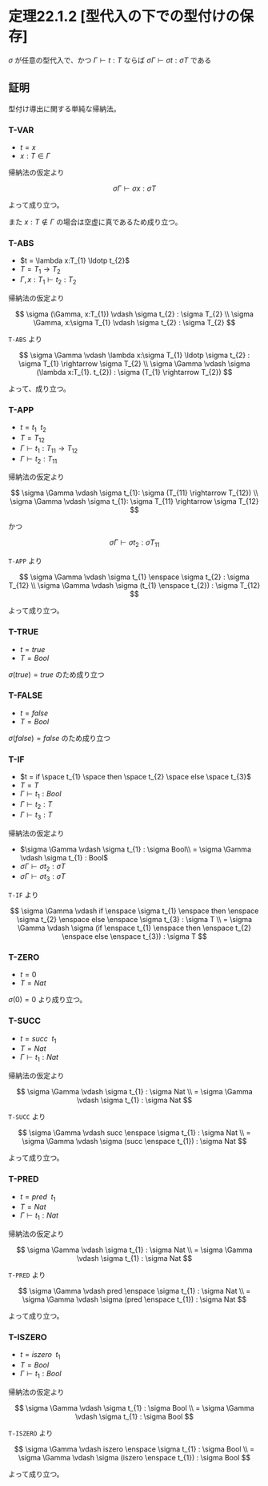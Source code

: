 # 定理22.1.2 [型代入の下での型付けの保存]

$\sigma$ が任意の型代入で、かつ $\Gamma \vdash t:T$ ならば $\sigma \Gamma \vdash \sigma t : \sigma T$ である

## 証明

型付け導出に関する単純な帰納法。

### T-VAR

- $t = x$
- $x:T \in \Gamma$

帰納法の仮定より

$$
\sigma \Gamma \vdash \sigma x : \sigma T
$$

よって成り立つ。

また $x:T \notin \Gamma$ の場合は空虚に真であるため成り立つ。

### T-ABS

- $t = \lambda x:T_{1} \ldotp t_{2}$
- $T = T_{1} \rightarrow T_{2}$
- $\Gamma, x:T_{1} \vdash t_{2} : T_{2}$

帰納法の仮定より

$$
\sigma (\Gamma, x:T_{1}) \vdash \sigma t_{2} : \sigma T_{2} \\
\sigma \Gamma, x:\sigma T_{1} \vdash \sigma t_{2} : \sigma T_{2}
$$

`T-ABS` より

$$
\sigma \Gamma \vdash \lambda x:\sigma T_{1} \ldotp \sigma t_{2} : \sigma T_{1} \rightarrow \sigma T_{2} \\
\sigma \Gamma \vdash \sigma (\lambda x:T_{1}. t_{2}) : \sigma (T_{1} \rightarrow T_{2})
$$

よって、成り立つ。

### T-APP

- $t = t_{1} \enspace t_{2}$
- $T = T_{12}$
- $\Gamma \vdash t_{1}:T_{11} \rightarrow T_{12}$
- $\Gamma \vdash t_{2}:T_{11}$

帰納法の仮定より

$$
\sigma \Gamma \vdash \sigma t_{1}: \sigma (T_{11} \rightarrow T_{12}) \\
\sigma \Gamma \vdash \sigma t_{1}: \sigma T_{11} \rightarrow \sigma T_{12}
$$

かつ

$$
\sigma \Gamma \vdash \sigma t_{2}:\sigma T_{11}
$$

`T-APP` より

$$
\sigma \Gamma \vdash \sigma t_{1} \enspace \sigma t_{2} : \sigma T_{12} \\
\sigma \Gamma \vdash \sigma (t_{1} \enspace t_{2}) : \sigma T_{12}
$$

よって成り立つ。

### T-TRUE

- $t = true$
- $T = Bool$

$\sigma(true) = true$ のため成り立つ

### T-FALSE

- $t = false$
- $T = Bool$

$\sigma(false) = false$ のため成り立つ

### T-IF

- $t = if \space t_{1} \space then \space t_{2} \space else \space t_{3}$
- $T = T$
- $\Gamma \vdash t_{1} : Bool$
- $\Gamma \vdash t_{2} : T$
- $\Gamma \vdash t_{3} : T$

帰納法の仮定より

- $\sigma \Gamma \vdash \sigma t_{1} : \sigma Bool\\
 = \sigma \Gamma \vdash \sigma t_{1} : Bool$
- $\sigma \Gamma \vdash \sigma t_{2} : \sigma T$
- $\sigma \Gamma \vdash \sigma t_{3} : \sigma T$

`T-IF` より

$$
\sigma \Gamma \vdash if \enspace \sigma t_{1} \enspace then \enspace \sigma t_{2} \enspace else \enspace \sigma t_{3} : \sigma T \\
= \sigma \Gamma \vdash \sigma (if \enspace t_{1} \enspace then \enspace t_{2} \enspace else \enspace t_{3}) : \sigma T
$$

### T-ZERO

- $t = 0$
- $T = Nat$

$\sigma(0) = 0$ より成り立つ。

### T-SUCC

- $t = succ \enspace t_{1}$
- $T = Nat$
- $\Gamma \vdash t_{1} : Nat$

帰納法の仮定より

$$
\sigma \Gamma \vdash \sigma t_{1} : \sigma Nat \\
= \sigma \Gamma \vdash \sigma t_{1} : \sigma Nat
$$

`T-SUCC` より

$$
\sigma \Gamma \vdash succ \enspace \sigma t_{1} : \sigma Nat \\
= \sigma \Gamma \vdash \sigma (succ \enspace t_{1}) : \sigma Nat
$$

よって成り立つ。

### T-PRED

- $t = pred \enspace t_{1}$
- $T = Nat$
- $\Gamma \vdash t_{1} : Nat$

帰納法の仮定より

$$
\sigma \Gamma \vdash \sigma t_{1} : \sigma Nat \\
= \sigma \Gamma \vdash \sigma t_{1} : \sigma Nat
$$

`T-PRED` より

$$
\sigma \Gamma \vdash pred \enspace \sigma t_{1} : \sigma Nat \\
= \sigma \Gamma \vdash \sigma (pred \enspace t_{1}) : \sigma Nat
$$

よって成り立つ。

### T-ISZERO

- $t = iszero \enspace t_{1}$
- $T = Bool$
- $\Gamma \vdash t_{1} : Bool$

帰納法の仮定より

$$
\sigma \Gamma \vdash \sigma t_{1} : \sigma Bool \\
= \sigma \Gamma \vdash \sigma t_{1} : \sigma Bool
$$

`T-ISZERO` より

$$
\sigma \Gamma \vdash iszero \enspace \sigma t_{1} : \sigma Bool \\
= \sigma \Gamma \vdash \sigma (iszero \enspace t_{1}) : \sigma Bool
$$

よって成り立つ。
